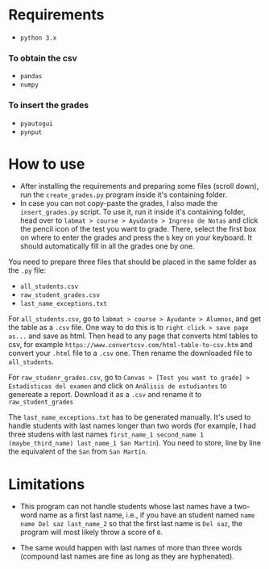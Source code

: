 # Requirements
- `python 3.x`
### To obtain the csv
- `pandas`
- `numpy`
### To insert the grades
- `pyautogui`
- `pynput`

# How to use
- After installing the requirements and preparing some files (scroll down), run the `create_grades.py` program inside it's containing folder.
- In case you can not copy-paste the grades, I also made the `insert_grades.py` script. To use it, run it inside it's containing folder, head over to `labmat > course > Ayudante > Ingreso de Notas` and click the pencil icon of the test you want to grade. There, select the first box on where to enter the grades and press the `b` key on your keyboard. It should automatically fill in all the grades one by one.


You need to prepare three files that should be placed in the same folder as the `.py` file:
- `all_students.csv`
- `raw_student_grades.csv`
- `last_name_exceptions.txt`

For `all_students.csv`, go to `labmat > course > Ayudante > Alumnos`, and get the table as a `.csv` file. One way to do this is to `right click > save page as...` and save as html. Then head to any page that converts html tables to csv, for example `https://www.convertcsv.com/html-table-to-csv.htm` and convert your `.html` file to a `.csv` one. Then rename the downloaded file to `all_students`.

For `raw_studenr_grades.csv`, go to `Canvas > [Test you want to grade] > Estadísticas del examen` and click on `Análisis de estudiantes` to genereate a report. Download it as a `.csv` and rename it to `raw_student_grades`

The `last_name_exceptions.txt` has to be generated manually. It's used to handle students with last names longer than two words (for example, I had three studens with last names `first_name_1 second_name 1 (maybe_third_name) last_name_1 San Martín`). You need to store, line by line the equivalent of the `San` from `San Martín`.

# Limitations
- This program can not handle students whose last names have a two-word name as a first last name, i.e., if you have an student named `name name Del saz last_name_2` so that the first last name is `Del saz`, the program will most likely throw a score of `0`.

- The same would happen with last names of more than three words (compound last names are fine as long as they are hyphenated).

